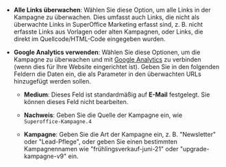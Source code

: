 <!-- markdownlint-disable-file MD041 -->
* **Alle Links überwachen**: Wählen Sie diese Option, um alle Links in der Kampagne zu überwachen. Dies umfasst auch Links, die nicht als überwachte Links in SuperOffice Marketing erfasst sind, z. B. nicht erfasste Links aus Vorlagen oder alten Kampagnen, oder Links, die direkt im Quellcode/HTML-Code eingegeben wurden.

* **Google Analytics verwenden**: Wählen Sie diese Optionen, um die Kampagne zu überwachen und mit [Google Analytics][1] zu verbinden (wenn dies für Ihre Website eingerichtet ist). Geben Sie in den folgenden Feldern die Daten ein, die als Parameter in den überwachten URLs hinzugefügt werden sollen.

  * **Medium**: Dieses Feld ist standardmäßig auf **E-Mail** festgelegt. Sie können dieses Feld nicht bearbeiten.

  * **Nachweis**: Geben Sie die Quelle der Kampagne ein, wie `Superoffice-Kampagne.4`

  * **Kampagne**: Geben Sie die Art der Kampagne ein, z. B. "Newsletter" oder "Lead-Pflege", oder geben Sie einen bestimmten Kampagnennamen wie "frühlingsverkauf-juni-21" oder "upgrade-kampagne-v9" ein.

<!-- Referenced links -->
[1]: ../../../../tracked-links/learn/index.md#google
